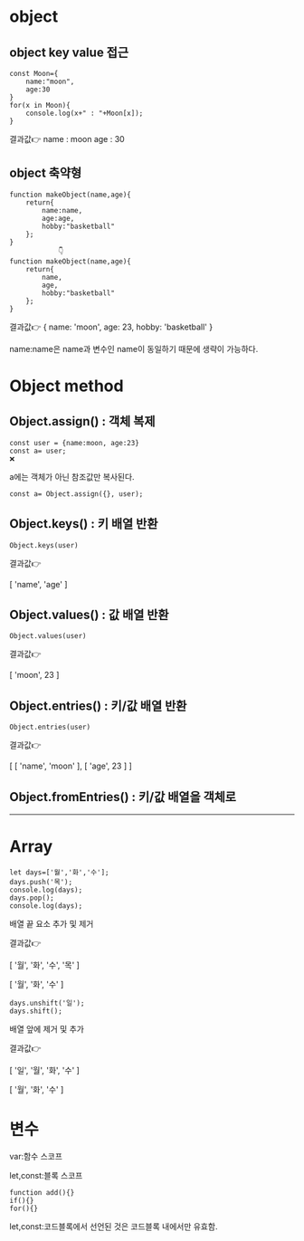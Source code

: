 # object
## object key value 접근
```
const Moon={
    name:"moon",
    age:30
}
for(x in Moon){
    console.log(x+" : "+Moon[x]);
}
```

결과값👉
name : moon
age : 30

## object 축약형
```
function makeObject(name,age){
    return{
        name:name,
        age:age,
        hobby:"basketball"
    };
}  
            👇
function makeObject(name,age){
    return{
        name,
        age,
        hobby:"basketball"
    };
}
```
결과값👉
{ name: 'moon', age: 23, hobby: 'basketball' }

name:name은 name과 변수인 name이 동일하기 때문에 생략이 가능하다.

# Object method
## Object.assign() : 객체 복제
```
const user = {name:moon, age:23}
const a= user;
❌
```
a에는 객체가 아닌 참조값만 복사된다.
```
const a= Object.assign({}, user);
```
## Object.keys() : 키 배열 반환
```
Object.keys(user)
```
결과값👉

[ 'name', 'age' ]

## Object.values() : 값 배열 반환
```
Object.values(user)
```
결과값👉

[ 'moon', 23 ]

## Object.entries() : 키/값 배열 반환
```
Object.entries(user)
```
결과값👉

[ [ 'name', 'moon' ], [ 'age', 23 ] ]

## Object.fromEntries() : 키/값 배열을 객체로

<hr/>

# Array
```
let days=['월','화','수'];
days.push('목');
console.log(days);
days.pop();
console.log(days);
```
배열 끝 요소 추가 및 제거

결과값👉

[ '월', '화', '수', '목' ]

[ '월', '화', '수' ]


```
days.unshift('일');
days.shift();
```
배열 앞에 제거 및 추가

결과값👉

[ '일', '월', '화', '수' ]

[ '월', '화', '수' ]

# 변수
var:함수 스코프

let,const:블록 스코프
```
function add(){}
if(){}
for(){}
```
let,const:코드블록에서 선언된 것은 코드블록 내에서만 유효함.


